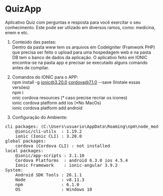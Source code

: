 # QuizApp
Aplicativo Quiz com perguntas e resposta para você exercitar o seu conhecimento. Este pode ser utlizado em diversos ramos, como: medicina, enem e etc.
1. Conteúdo das pastas:
<br>Dentro da pasta www tem os arquivos em CodeIgniter (Framwork PHP) que precisa ser feito o upload para uma hospedagem web e na pasta DB tem o banco de dados da aplicação.
O aplicativo feito em IONIC encontra-se na pasta app e precisar se executado alguns comando antes de compilar.

2. Comandos do IONIC para o APP:
<br>npm install -g ionic@3.20.0 cordova@7.1.0 --save
(Instale essas versões)
<br>npm i
<br>onic cordova resources (* caso precise recriar os icones)
<br>ionic cordova platform add ios (*No MacOs)
<br>ionic cordova platform add android

3. Configuração do Ambiente:
<pre>cli packages: (C:\Users\usuario\AppData\Roaming\npm\node_modules)
    @ionic/cli-utils  : 1.19.2
    ionic (Ionic CLI) : 3.20.0
global packages:
    cordova (Cordova CLI) : not installed
local packages:
    @ionic/app-scripts : 3.1.10
    Cordova Platforms  : android 6.3.0 ios 4.5.4
    Ionic Framework    : ionic-angular 3.9.2
System:
    Android SDK Tools : 26.1.1
    Node              : v8.11.3
    npm               : 6.1.0
    OS                : Windows 10
</pre>
